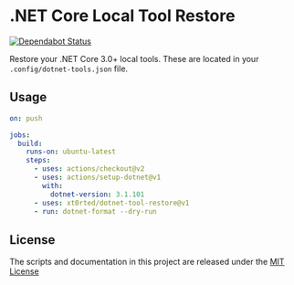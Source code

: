 # .NET Core Local Tool Restore

[![Dependabot Status](https://api.dependabot.com/badges/status?host=github&repo=xt0rted/dotnet-tool-restore)](https://dependabot.com)

Restore your .NET Core 3.0+ local tools.
These are located in your `.config/dotnet-tools.json` file.

## Usage

```yml
on: push

jobs:
  build:
    runs-on: ubuntu-latest
    steps:
      - uses: actions/checkout@v2
      - uses: actions/setup-dotnet@v1
        with:
          dotnet-version: 3.1.101
      - uses: xt0rted/dotnet-tool-restore@v1
      - run: dotnet-format --dry-run
```

## License

The scripts and documentation in this project are released under the [MIT License](LICENSE)
